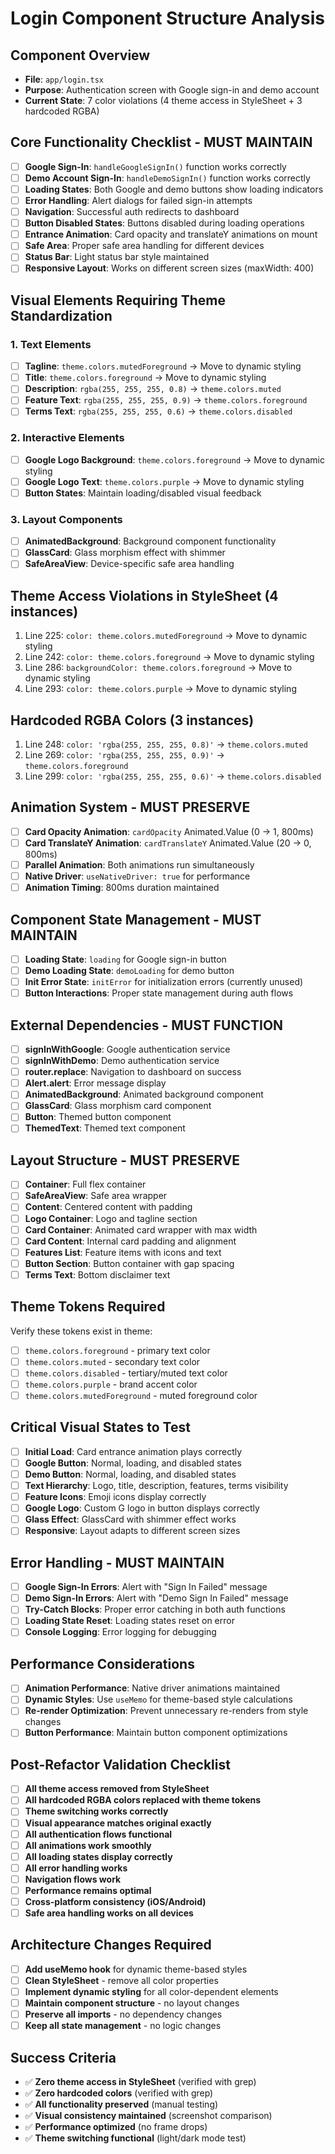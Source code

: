 # Login Component Structure Analysis

## Component Overview
- **File**: `app/login.tsx`
- **Purpose**: Authentication screen with Google sign-in and demo account
- **Current State**: 7 color violations (4 theme access in StyleSheet + 3 hardcoded RGBA)

## Core Functionality Checklist - MUST MAINTAIN
- [ ] **Google Sign-In**: `handleGoogleSignIn()` function works correctly
- [ ] **Demo Account Sign-In**: `handleDemoSignIn()` function works correctly
- [ ] **Loading States**: Both Google and demo buttons show loading indicators
- [ ] **Error Handling**: Alert dialogs for failed sign-in attempts
- [ ] **Navigation**: Successful auth redirects to dashboard
- [ ] **Button Disabled States**: Buttons disabled during loading operations
- [ ] **Entrance Animation**: Card opacity and translateY animations on mount
- [ ] **Safe Area**: Proper safe area handling for different devices
- [ ] **Status Bar**: Light status bar style maintained
- [ ] **Responsive Layout**: Works on different screen sizes (maxWidth: 400)

## Visual Elements Requiring Theme Standardization

### 1. Text Elements
- [ ] **Tagline**: `theme.colors.mutedForeground` → Move to dynamic styling
- [ ] **Title**: `theme.colors.foreground` → Move to dynamic styling
- [ ] **Description**: `rgba(255, 255, 255, 0.8)` → `theme.colors.muted`
- [ ] **Feature Text**: `rgba(255, 255, 255, 0.9)` → `theme.colors.foreground`
- [ ] **Terms Text**: `rgba(255, 255, 255, 0.6)` → `theme.colors.disabled`

### 2. Interactive Elements
- [ ] **Google Logo Background**: `theme.colors.foreground` → Move to dynamic styling
- [ ] **Google Logo Text**: `theme.colors.purple` → Move to dynamic styling
- [ ] **Button States**: Maintain loading/disabled visual feedback

### 3. Layout Components
- [ ] **AnimatedBackground**: Background component functionality
- [ ] **GlassCard**: Glass morphism effect with shimmer
- [ ] **SafeAreaView**: Device-specific safe area handling

## Theme Access Violations in StyleSheet (4 instances)
1. Line 225: `color: theme.colors.mutedForeground` → Move to dynamic styling
2. Line 242: `color: theme.colors.foreground` → Move to dynamic styling
3. Line 286: `backgroundColor: theme.colors.foreground` → Move to dynamic styling
4. Line 293: `color: theme.colors.purple` → Move to dynamic styling

## Hardcoded RGBA Colors (3 instances)
1. Line 248: `color: 'rgba(255, 255, 255, 0.8)'` → `theme.colors.muted`
2. Line 269: `color: 'rgba(255, 255, 255, 0.9)'` → `theme.colors.foreground`
3. Line 299: `color: 'rgba(255, 255, 255, 0.6)'` → `theme.colors.disabled`

## Animation System - MUST PRESERVE
- [ ] **Card Opacity Animation**: `cardOpacity` Animated.Value (0 → 1, 800ms)
- [ ] **Card TranslateY Animation**: `cardTranslateY` Animated.Value (20 → 0, 800ms)
- [ ] **Parallel Animation**: Both animations run simultaneously
- [ ] **Native Driver**: `useNativeDriver: true` for performance
- [ ] **Animation Timing**: 800ms duration maintained

## Component State Management - MUST MAINTAIN
- [ ] **Loading State**: `loading` for Google sign-in button
- [ ] **Demo Loading State**: `demoLoading` for demo button
- [ ] **Init Error State**: `initError` for initialization errors (currently unused)
- [ ] **Button Interactions**: Proper state management during auth flows

## External Dependencies - MUST FUNCTION
- [ ] **signInWithGoogle**: Google authentication service
- [ ] **signInWithDemo**: Demo authentication service
- [ ] **router.replace**: Navigation to dashboard on success
- [ ] **Alert.alert**: Error message display
- [ ] **AnimatedBackground**: Animated background component
- [ ] **GlassCard**: Glass morphism card component
- [ ] **Button**: Themed button component
- [ ] **ThemedText**: Themed text component

## Layout Structure - MUST PRESERVE
- [ ] **Container**: Full flex container
- [ ] **SafeAreaView**: Safe area wrapper
- [ ] **Content**: Centered content with padding
- [ ] **Logo Container**: Logo and tagline section
- [ ] **Card Container**: Animated card wrapper with max width
- [ ] **Card Content**: Internal card padding and alignment
- [ ] **Features List**: Feature items with icons and text
- [ ] **Button Section**: Button container with gap spacing
- [ ] **Terms Text**: Bottom disclaimer text

## Theme Tokens Required
Verify these tokens exist in theme:
- [ ] `theme.colors.foreground` - primary text color
- [ ] `theme.colors.muted` - secondary text color
- [ ] `theme.colors.disabled` - tertiary/muted text color
- [ ] `theme.colors.purple` - brand accent color
- [ ] `theme.colors.mutedForeground` - muted foreground color

## Critical Visual States to Test
- [ ] **Initial Load**: Card entrance animation plays correctly
- [ ] **Google Button**: Normal, loading, and disabled states
- [ ] **Demo Button**: Normal, loading, and disabled states
- [ ] **Text Hierarchy**: Logo, title, description, features, terms visibility
- [ ] **Feature Icons**: Emoji icons display correctly
- [ ] **Google Logo**: Custom G logo in button displays correctly
- [ ] **Glass Effect**: GlassCard with shimmer effect works
- [ ] **Responsive**: Layout adapts to different screen sizes

## Error Handling - MUST MAINTAIN
- [ ] **Google Sign-In Errors**: Alert with "Sign In Failed" message
- [ ] **Demo Sign-In Errors**: Alert with "Demo Sign In Failed" message
- [ ] **Try-Catch Blocks**: Proper error catching in both auth functions
- [ ] **Loading State Reset**: Loading states reset on error
- [ ] **Console Logging**: Error logging for debugging

## Performance Considerations
- [ ] **Animation Performance**: Native driver animations maintained
- [ ] **Dynamic Styles**: Use `useMemo` for theme-based style calculations
- [ ] **Re-render Optimization**: Prevent unnecessary re-renders from style changes
- [ ] **Button Performance**: Maintain button component optimizations

## Post-Refactor Validation Checklist
- [ ] **All theme access removed from StyleSheet**
- [ ] **All hardcoded RGBA colors replaced with theme tokens**
- [ ] **Theme switching works correctly**
- [ ] **Visual appearance matches original exactly**
- [ ] **All authentication flows functional**
- [ ] **All animations work smoothly**
- [ ] **All loading states display correctly**
- [ ] **All error handling works**
- [ ] **Navigation flows work**
- [ ] **Performance remains optimal**
- [ ] **Cross-platform consistency (iOS/Android)**
- [ ] **Safe area handling works on all devices**

## Architecture Changes Required
- [ ] **Add useMemo hook** for dynamic theme-based styles
- [ ] **Clean StyleSheet** - remove all color properties
- [ ] **Implement dynamic styling** for all color-dependent elements
- [ ] **Maintain component structure** - no layout changes
- [ ] **Preserve all imports** - no dependency changes
- [ ] **Keep all state management** - no logic changes

## Success Criteria
- ✅ **Zero theme access in StyleSheet** (verified with grep)
- ✅ **Zero hardcoded colors** (verified with grep)
- ✅ **All functionality preserved** (manual testing)
- ✅ **Visual consistency maintained** (screenshot comparison)
- ✅ **Performance optimized** (no frame drops)
- ✅ **Theme switching functional** (light/dark mode test)
